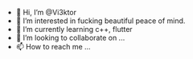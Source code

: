 - 👋 Hi, I’m @Vi3ktor
- 👀 I’m interested in fucking beautiful peace of mind.
- 🌱 I’m currently learning c++, flutter 
- 💞️ I’m looking to collaborate on ...
- 📫 How to reach me ...

<!---
L3ONKE/L3ONKE is a ✨ special ✨ repository because its `README.md` (this file) appears on your GitHub profile.
You can click the Preview link to take a look at your changes.
--->
